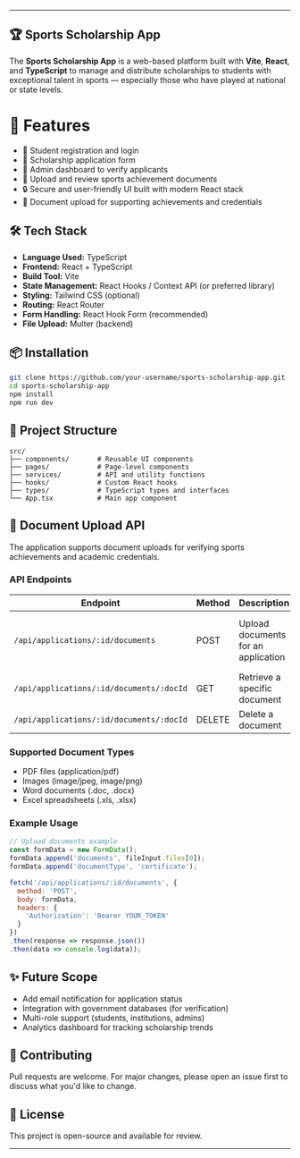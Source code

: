
---

## 🏆 Sports Scholarship App

The **Sports Scholarship App** is a web-based platform built with **Vite**, **React**, and **TypeScript** to manage and distribute scholarships to students with exceptional talent in sports — especially those who have played at national or state levels.


# 🚀 Features

* 🎯 Student registration and login
* 📝 Scholarship application form
* 🏅 Admin dashboard to verify applicants
* 📄 Upload and review sports achievement documents
* 🔒 Secure and user-friendly UI built with modern React stack
* 📎 Document upload for supporting achievements and credentials

## 🛠️ Tech Stack

- **Language Used:** TypeScript  
- **Frontend:** React + TypeScript  
- **Build Tool:** Vite  
- **State Management:** React Hooks / Context API (or preferred library)  
- **Styling:** Tailwind CSS (optional)  
- **Routing:** React Router  
- **Form Handling:** React Hook Form (recommended)  
- **File Upload:** Multer (backend)


## 📦 Installation

```bash
git clone https://github.com/your-username/sports-scholarship-app.git
cd sports-scholarship-app
npm install
npm run dev
```

## 📁 Project Structure

```
src/
├── components/       # Reusable UI components
├── pages/            # Page-level components
├── services/         # API and utility functions
├── hooks/            # Custom React hooks
├── types/            # TypeScript types and interfaces
└── App.tsx           # Main app component
```

## 📄 Document Upload API

The application supports document uploads for verifying sports achievements and academic credentials.

### API Endpoints

| Endpoint | Method | Description | Parameters |
|----------|--------|-------------|------------|
| `/api/applications/:id/documents` | POST | Upload documents for an application | `documents`: Files (max 5), `documentType`: Type of document |
| `/api/applications/:id/documents/:docId` | GET | Retrieve a specific document | None |
| `/api/applications/:id/documents/:docId` | DELETE | Delete a document | None |

### Supported Document Types

- PDF files (application/pdf)
- Images (image/jpeg, image/png)
- Word documents (.doc, .docx)
- Excel spreadsheets (.xls, .xlsx)

### Example Usage

```javascript
// Upload documents example
const formData = new FormData();
formData.append('documents', fileInput.files[0]);
formData.append('documentType', 'certificate');

fetch('/api/applications/:id/documents', {
  method: 'POST',
  body: formData,
  headers: {
    'Authorization': 'Bearer YOUR_TOKEN'
  }
})
.then(response => response.json())
.then(data => console.log(data));
```

## ✨ Future Scope

* Add email notification for application status
* Integration with government databases (for verification)
* Multi-role support (students, institutions, admins)
* Analytics dashboard for tracking scholarship trends

## 🤝 Contributing

Pull requests are welcome. For major changes, please open an issue first to discuss what you'd like to change.

## 📄 License

This project is open-source and available for review.

---

